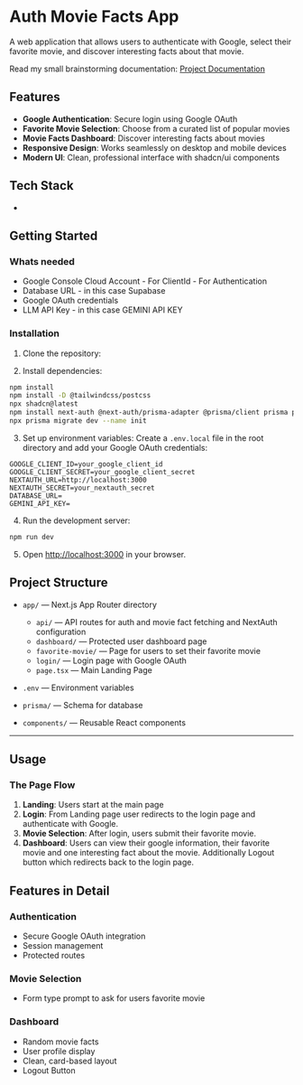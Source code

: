 # Auth Movie Facts App

A web application that allows users to authenticate with Google, select their favorite movie, and discover interesting facts about that movie. 

Read my small brainstorming documentation: [Project Documentation](https://www.notion.so/Scowtt-Take-Home-Assignment-24db3231923b80bfa920e7c1cc516808?source=copy_link)

## Features

- **Google Authentication**: Secure login using Google OAuth
- **Favorite Movie Selection**: Choose from a curated list of popular movies
- **Movie Facts Dashboard**: Discover interesting facts about movies
- **Responsive Design**: Works seamlessly on desktop and mobile devices
- **Modern UI**: Clean, professional interface with shadcn/ui components

## Tech Stack

-

## Getting Started

### Whats needed

- Google Console Cloud Account - For ClientId - For Authentication
- Database URL - in this case Supabase 
- Google OAuth credentials
- LLM API Key - in this case GEMINI API KEY



### Installation

1. Clone the repository:

2. Install dependencies:

```bash
npm install
npm install -D @tailwindcss/postcss
npx shadcn@latest 
npm install next-auth @next-auth/prisma-adapter @prisma/client prisma pg
npx prisma migrate dev --name init    
````

3. Set up environment variables:
   Create a `.env.local` file in the root directory and add your Google OAuth credentials:

```env
GOOGLE_CLIENT_ID=your_google_client_id
GOOGLE_CLIENT_SECRET=your_google_client_secret
NEXTAUTH_URL=http://localhost:3000
NEXTAUTH_SECRET=your_nextauth_secret
DATABASE_URL=
GEMINI_API_KEY=
```

4. Run the development server:

```bash
npm run dev
```


5. Open [http://localhost:3000](http://localhost:3000) in your browser.

## Project Structure

* `app/` — Next.js App Router directory

  * `api/` — API routes for auth and movie fact fetching and NextAuth configuration
  * `dashboard/` — Protected user dashboard page
  * `favorite-movie/` — Page for users to set their favorite movie
  * `login/` — Login page with Google OAuth
  * `page.tsx` — Main Landing Page

* `.env` — Environment variables
* `prisma/` — Schema for database 
* `components/` — Reusable React components

---

## Usage

### The Page Flow

1. **Landing**: Users start at the main page 
2. **Login**: From Landing page user redirects to the login page and authenticate with Google.
3. **Movie Selection**: After login, users submit their favorite movie. 
4. **Dashboard**: Users can view their google information, their favorite movie and one interesting fact about the movie. Additionally Logout button which redirects back to the login page.


## Features in Detail

### Authentication
- Secure Google OAuth integration
- Session management
- Protected routes

### Movie Selection
- Form type prompt to ask for users favorite movie

### Dashboard
- Random movie facts
- User profile display
- Clean, card-based layout
- Logout Button



